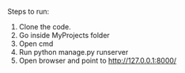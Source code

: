 Steps to run:

1. Clone the code.
2. Go inside MyProjects folder
3. Open cmd
4. Run python manage.py runserver
5. Open browser and point to http://127.0.0.1:8000/
